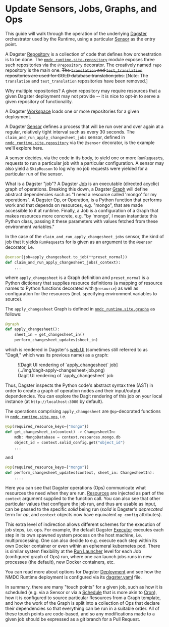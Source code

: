 # Update Sensors, Jobs, Graphs, and Ops

This guide will walk through the operation of the underlying [Dagster](https://docs.dagster.io)
orchestrator used by the Runtime, using a particular
[Sensor](https://docs.dagster.io/concepts/partitions-schedules-sensors/sensors) as the entry point.

A Dagster [Repository](https://docs.dagster.io/concepts/repositories-workspaces/repositories) is a
collection of code that defines how orchestration is to be done. The
[`nmdc_runtime.site.repository`](https://github.com/microbiomedata/nmdc-runtime/blob/main/nmdc_runtime/site/repository.py)
module exposes three such repositories via the `@repository` decorator. The creatively named `repo`
repository is the main one. ~~The `translation` and `test_translation` repositories are used for GOLD
database translation jobs.~~ [Note: The `translation` and `test_translation` repositories have been removed.]

Why multiple repositories? A given repository may require resources that a given Dagster deployment
may not provide -- it is nice to opt-in to serve a given repository of functionality.

A Dagster [Workspace](https://docs.dagster.io/guides/deploy/code-locations/workspace-yaml) loads one
or more repositories for a given deployment.

A Dagster [Sensor](https://docs.dagster.io/concepts/partitions-schedules-sensors/sensors) defines a
process that will be run over and over again at a regular, relatively tight interval such as every
30 seconds. The `claim_and_run_apply_changesheet_jobs` sensor, defined in
[`nmdc_runtime.site.repository`](https://github.com/microbiomedata/nmdc-runtime/blob/main/nmdc_runtime/site/repository.py)
via the `@sensor` decorator, is the example we'll explore here.

A sensor decides, via the code in its body, to yield one or more `RunRequest`s, requests to run a
particular job with a particular configuration. A sensor may also yield a `SkipReason` to log why no
job requests were yielded for a particular run of the sensor.

What is a Dagster "job"? A Dagster
[Job](https://docs.dagster.io/concepts/ops-jobs-graphs/jobs-graphs) is an executable (directed
acyclic) graph of operations. Breaking this down, a Dagster
[Graph](https://docs.dagster.io/concepts/ops-jobs-graphs/jobs-graphs) will define abstract
dependencies such as "I need a resource called 'mongo' for my operations". A Dagster
[Op](https://docs.dagster.io/concepts/ops-jobs-graphs/ops), or Operation, is a Python function that
performs work and that depends on resources, e.g. "mongo", that are made accessible to it at
runtime. Finally, a Job is a configuration of a Graph that makes resources more concrete, e.g. "by
'mongo', I mean instantiate this Python class, passing it these parameters with values fetched from
these environment variables."

In the case of the `claim_and_run_apply_changesheet_jobs` sensor, the kind of job that it yields
`RunRequest`s for is given as an argument to the `@sensor` decorator, i.e.

```python
@sensor(job=apply_changesheet.to_job(**preset_normal))
def claim_and_run_apply_changesheet_jobs(_context):
    ...
```

where `apply_changesheet` is a Graph definition and `preset_normal` is a Python dictionary that
supplies resource definitions (a mapping of resource names to Python functions decorated with
`@resource`) as well as configuration for the resources (incl. specifying environment variables to
source).

The `apply_changesheet` Graph is defined in [`nmdc_runtime.site.graphs`](https://github.com/microbiomedata/nmdc-runtime/blob/main/nmdc_runtime/site/graphs.py)
 as follows:

```python
@graph
def apply_changesheet():
    sheet_in = get_changesheet_in()
    perform_changesheet_updates(sheet_in)
```

which is rendered in Dagster's [web UI](https://docs.dagster.io/guides/operate/webserver) (sometimes still referred to as "Dagit," which was its previous name) as a graph:

<figure markdown style="max-width: 25em">
  ![Dagit UI rendering of `apply_changesheet` job](../img/dagit-apply-changesheet-job.png)
  <figcaption>Dagit UI rendering of `apply_changesheet` job</figcaption>
</figure>

Thus, Dagster inspects the Python code's abstract syntax tree (AST) in order to create a graph of
operation nodes and their input/output dependencies. You can explore the Dagit rendering of this job
on your local
instance (at `http://localhost:3000` by default).

The operations comprising `apply_changesheet` are `@op`-decorated functions in
[`nmdc_runtime.site.ops`](https://github.com/microbiomedata/nmdc-runtime/blob/main/nmdc_runtime/site/ops.py), i.e.

```python
@op(required_resource_keys={"mongo"})
def get_changesheet_in(context) -> ChangesheetIn:
    mdb: MongoDatabase = context.resources.mongo.db
    object_id = context.solid_config.get("object_id")
    ...
```

and 

```python
@op(required_resource_keys={"mongo"})
def perform_changesheet_updates(context, sheet_in: ChangesheetIn):
    ....
```

Here you can see that Dagster operations (Ops) communicate what resources the need when they are
run. [Resources](https://docs.dagster.io/concepts/resources) are injected as part of the `context`
argument supplied to the function call. You can also see that other particular values that configure
the job run, and thus are usable as input, can be passed to the specific *solid* being run (*solid*
is Dagster's _deprecated_ term for *op*, and
`context` objects now have equivalent `op_config` attributes).

This extra level of indirection allows different schemes for the execution of job steps, i.e. ops.
For example, the default Dagster [Executor](https://docs.dagster.io/deployment/executors) executes
each step in its own spawned system process on the host machine, i.e. multiprocessing. One can also
decide to e.g. execute each step within its own Docker container or even within an ephemeral
kubernetes pod. There is similar system flexibility at the [Run
Launcher](https://docs.dagster.io/deployment/run-launcher) level for each Job (configured graph of
Ops) run, where one can launch jobs runs in new processes (the default), new Docker containers, etc.

You can read more about options for Dagster [Deployment](https://docs.dagster.io/deployment) and see
how the NMDC Runtime deployment is configured via its
[dagster.yaml](https://github.com/microbiomedata/nmdc-runtime/blob/main/nmdc_runtime/site/dagster.yaml)
file.

In summary, there are many "touch points" for a given job, such as how it is scheduled (e.g. via a
Sensor or via a [Schedule](https://docs.dagster.io/guides/automate/schedules)
that is more akin to [Cron](https://en.wikipedia.org/wiki/Cron)), how it is configured to source
particular Resources from a Graph template, and how the work of the Graph is split into a collection
of Ops that declare their dependencies so that everything can be run in a suitable order. All of
these touch points are code-based, and so any modifications made to a given job should be expressed
as a git branch for a Pull Request.